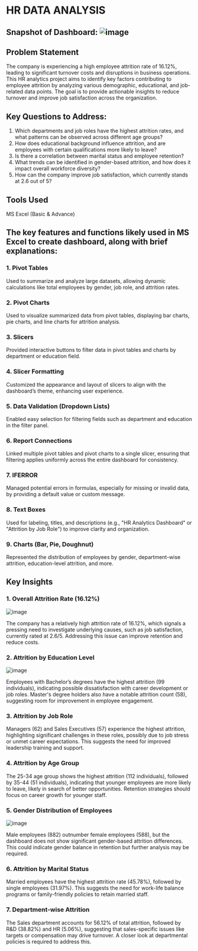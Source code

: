 # HR DATA ANALYSIS

## Snapshot of Dashboard: ![image](https://github.com/user-attachments/assets/5f64496a-ce2f-406c-a166-e145a5c0ddee)
## Problem Statement
The company is experiencing a high employee attrition rate of 16.12%, leading to significant turnover costs and disruptions in business operations. 
This HR analytics project aims to identify key factors contributing to employee attrition by analyzing various demographic, educational, and job-related data points. 
The goal is to provide actionable insights to reduce turnover and improve job satisfaction across the organization.

## Key Questions to Address:
1. Which departments and job roles have the highest attrition rates, and what patterns can be observed across different age groups?
2. How does educational background influence attrition, and are employees with certain qualifications more likely to leave?
3. Is there a correlation between marital status and employee retention?
4. What trends can be identified in gender-based attrition, and how does it impact overall workforce diversity?
5. How can the company improve job satisfaction, which currently stands at 2.6 out of 5?

## Tools Used
MS Excel (Basic & Advance)

## The key features and functions likely used in MS Excel to create dashboard, along with brief explanations:
### 1. Pivot Tables
Used to summarize and analyze large datasets, allowing dynamic calculations like total employees by gender, job role, and attrition rates.
### 2. Pivot Charts
Used to visualize summarized data from pivot tables, displaying bar charts, pie charts, and line charts for attrition analysis.
### 3. Slicers
Provided interactive buttons to filter data in pivot tables and charts by department or education field.
### 4. Slicer Formatting 
Customized the appearance and layout of slicers to align with the dashboard’s theme, enhancing user experience.
### 5. Data Validation (Dropdown Lists)
Enabled easy selection for filtering fields such as department and education in the filter panel.
### 6. Report Connections
Linked multiple pivot tables and pivot charts to a single slicer, ensuring that filtering applies uniformly across the entire dashboard for consistency.
### 7. IFERROR
Managed potential errors in formulas, especially for missing or invalid data, by providing a default value or custom message.
### 8. Text Boxes
Used for labeling, titles, and descriptions (e.g., "HR Analytics Dashboard" or "Attrition by Job Role") to improve clarity and organization.
### 9. Charts (Bar, Pie, Doughnut)
Represented the distribution of employees by gender, department-wise attrition, education-level attrition, and more.

## Key Insights
### 1. Overall Attrition Rate (16.12%)
![image](https://github.com/user-attachments/assets/99aadc3b-8b51-4e3d-a07d-9755f952f8c8)

The company has a relatively high attrition rate of 16.12%, which signals a pressing need to investigate underlying causes, such as job satisfaction, currently rated at 2.6/5. 
Addressing this issue can improve retention and reduce costs.

### 2. Attrition by Education Level
![image](https://github.com/user-attachments/assets/9b40051f-34aa-4492-8c40-4c0bfb24fda4)

Employees with Bachelor’s degrees have the highest attrition (99 individuals), indicating possible dissatisfaction with career development or job roles. 
Master's degree holders also have a notable attrition count (58), suggesting room for improvement in employee engagement.

### 3. Attrition by Job Role
Managers (62) and Sales Executives (57) experience the highest attrition, highlighting significant challenges in these roles, possibly due to job stress or unmet career expectations. 
This suggests the need for improved leadership training and support.

### 4. Attrition by Age Group
The 25-34 age group shows the highest attrition (112 individuals), followed by 35-44 (51 individuals), indicating that younger employees are more likely to leave, likely in search of better opportunities. 
Retention strategies should focus on career growth for younger staff.

### 5. Gender Distribution of Employees
![image](https://github.com/user-attachments/assets/0059c59d-6c70-4eca-907a-5e041ea94963)

Male employees (882) outnumber female employees (588), but the dashboard does not show significant gender-based attrition differences. 
This could indicate gender balance in retention but further analysis may be required.

### 6. Attrition by Marital Status
Married employees have the highest attrition rate (45.78%), followed by single employees (31.97%). 
This suggests the need for work-life balance programs or family-friendly policies to retain married staff.

### 7. Department-wise Attrition
The Sales department accounts for 56.12% of total attrition, followed by R&D (38.82%) and HR (5.06%), suggesting that sales-specific issues like targets or compensation may drive turnover. 
A closer look at departmental policies is required to address this.
